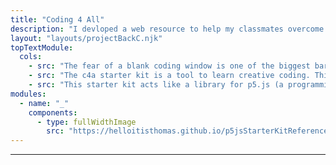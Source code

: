 ```yaml
---
title: "Coding 4 All"
description: "I devloped a web resource to help my classmates overcome the fear of the blank coding window."
layout: "layouts/projectBackC.njk"
topTextModule:
  cols:
    - src: "The fear of a blank coding window is one of the biggest barriers designers face when entering the world of programming. While there are many great existing resources online, I wanted a resource for myself and my colleagues that most effectively pairs function with friendliness."
    - src: "The c4a starter kit is a tool to learn creative coding. This kit offers a quick entry point into the sometimes abstract or intimidating world of coding through small packets of code. These packets generate simple visuals that can be expanded on, layered, and customized."
    - src: "This starter kit acts like a library for p5.js (a programming language written for artists and designers). c4a consists of small packets of prewritten p5.js code that can be used for our p5.js projects. It lives alongside an interactive reference page that finds 1 of the 146 functions based on your needs."
modules:
  - name: "_"
    components:
      - type: fullWidthImage
        src: "https://helloitisthomas.github.io/p5jsStarterKitReference/"
---
```


---

